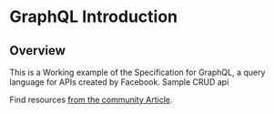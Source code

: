 # GraphQL Introduction 


## Overview

This is a Working example of the Specification for GraphQL, a query language for APIs created by Facebook. Sample CRUD api


Find resources [from the community Article](https://medium.com/better-programming/a-simple-crud-app-using-graphql-nodejs-mongodb-78319908f563).
